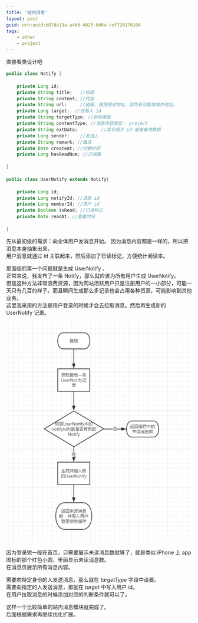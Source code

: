 ```yaml
---
title: '站内消息'
layout: post
guid: urn:uuid:b87da13a-a4dd-402f-b06a-cef720170104
tags:
    - other
    - project
---
```


直接看类设计吧

```java
public class Notify {

	private Long id;
	private String title;	//标题
	private String content; //内容
	private String url; 	//链接，使用绝对地址，因为有可能发站外地址。
	private Long target;  //目标人 id
	private String targetType; //目标类型
	private String contentType; //消息内容类型： project
	private String extData;			//其它相关 id 或者备用数据
	private Long sender;	//发送人
	private String remark; //备注
	private Date createAt; //创建时间
	private Long hasReadNum; //已读数

}

public class UserNotify extends Notify{

	private Long id;
	private Long notifyId; //消息 id
	private Long memberId; //用户 id
	private Boolean isRead; //已读标记
	private Date readAt; //查看时间

}  
```

先从最初级的需求：向全体用户发消息开始。
因为消息内容都是一样的，所以把消息本身抽象出来。  
用户消息就通过 id 关联起来，然后添加了已读标记，方便统计阅读率。  

那面临的第一个问题就是生成 UserNotify 。  
正常来说，我发布了一条 Notify，那么就应该为所有用户生成 UserNotify。  
但是这种方法非常浪费资源，因为网站活跃用户只是注册用户的一小部分，可能一天只有几百的样子。而且瞬间生成那么多记录也会占用各种资源，可能影响到其他业务。  
这里我采用的方法是用户登录的时候才会去拉取消息。然后再生成新的 UserNotify 记录。

![](/media/images/20170104170648.png)

因为登录完一般在首页，只需要展示未读消息数就够了，就是类似 iPhone 上 app 图标的那个红色小圆，里面显示未读消息数。  
在消息页展示所有消息内容。

需要向特定身份的人发送消息，那么就在 *targetType* 字段中设置。  
需要向指定的人发送消息，那就在 *target* 中写入用户 id。  
在用户拉取消息的时候添加对应的判断条件就可以了。

这样一个比较简单的站内消息模块就完成了。  
后面根据需求再继续优化扩展。
